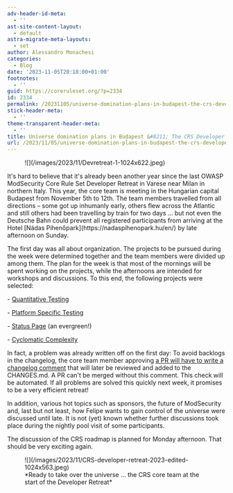 ```yaml
---
adv-header-id-meta:
  - ''
ast-site-content-layout:
  - default
astra-migrate-meta-layouts:
  - set
author: Alessandro Monachesi
categories:
  - Blog
date: '2023-11-05T20:18:00+01:00'
footnotes:
  - ''
guid: https://coreruleset.org/?p=2334
id: 2334
permalink: /20231105/universe-domination-plans-in-budapest-the-crs-developer-retreat-2023-day-1/
stick-header-meta:
  - ''
theme-transparent-header-meta:
  - ''
title: Universe domination plans in Budapest &#8211; The CRS Developer Retreat 2023, day 1 
url: /2023/11/05/universe-domination-plans-in-budapest-the-crs-developer-retreat-2023-day-1/
---
```



<figure class="wp-block-image size-large">![](/images/2023/11/Devretreat-1-1024x622.jpeg)</figure>It's hard to believe that it's already been another year since the last OWASP ModSecurity Core Rule Set Developer Retreat in Varese near Milan in northern Italy. This year, the core team is meeting in the Hungarian capital Budapest from November 5th to 12th. The team members travelled from all directions – some got up inhumanly early, others flew across the Atlantic and still others had been travelling by train for two days ... but not even the Deutsche Bahn could prevent all registered participants from arriving at the Hotel [Nádas Pihenőpark](https://nadaspihenopark.hu/en/) by late afternoon on Sunday.

The first day was all about organization. The projects to be pursued during the week were determined together and the team members were divided up among them. The plan for the week is that most of the mornings will be spent working on the projects, while the afternoons are intended for workshops and discussions. To this end, the following projects were selected:

\- [Quantitative Testing](https://github.com/coreruleset/coreruleset/wiki/DevRetreat23ProjectQuantitativeTesting)

\- [Platform Specific Testing](https://github.com/coreruleset/coreruleset/wiki/DevRetreat23ProjectPlatformSpecificTesting)

\- [Status Page](https://github.com/coreruleset/coreruleset/wiki/DevRetreat23ProjectStatusPage) (an evergreen!)

\- [Cyclomatic Complexity](https://github.com/coreruleset/coreruleset/wiki/DevRetreat23ProjectCyclomaticComplexity)

In fact, a problem was already written off on the first day: To avoid backlogs in the changelog, the core team member approving [a PR will have to write a changelog comment](https://github.com/coreruleset/coreruleset/wiki/DevRetreat23DiscussionChangelogUpdates) that will later be reviewed and added to the CHANGES.md. A PR can't be merged without this comment. This check will be automated. If all problems are solved this quickly next week, it promises to be a very efficient retreat!

In addition, various hot topics such as sponsors, the future of ModSecurity and, last but not least, how Felipe wants to gain control of the universe were discussed until late. It is not (yet) known whether further discussions took place during the nightly pool visit of some participants.

The discussion of the CRS roadmap is planned for Monday afternoon. That should be very exciting again.

<figure class="wp-block-image size-large">![](/images/2023/11/CRS-developer-retreat-2023-edited-1024x563.jpeg)<figcaption class="wp-element-caption">*Ready to take over the universe ... the CRS core team at the start of the Developer Retreat*</figcaption></figure>
